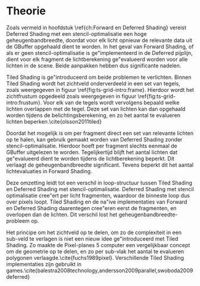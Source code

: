 # Theorie

Zoals vermeld in hoofdstuk \ref{ch:Forward en Deferred Shading} vereist Deferred
Shading met een stencil-optimalisatie een hoge geheugenbandbreedte, doordat voor
elk licht opnieuw de relevante data uit de GBuffer opgehaald dient te worden.
In het geval van Forward Shading, of als er geen stencil-optimalisatie is 
ge\"implementeerd in de Deferred pijplijn, dient voor elk fragment de 
lichtberekening ge\"evalueerd worden voor alle lichten in de scene. Beide 
aanpakken hebben dus significante nadelen.

Tiled Shading is ge\"introduceerd om beide problemen te verlichten. Binnen Tiled
Shading wordt het zichtveld onderverdeeld in een set van tegels, zoals 
weergegeven in figuur \ref{fig:ts-grid-intro:frame}. Hierdoor wordt het 
zichtfrustum opgedeeld zoals weergegeven in figuur \ref{fig:ts-grid-intro:frustum}.
Voor elk van de tegels wordt vervolgens bepaald welke lichten overlappen met de
tegel. Deze set van lichten kan dan opgehaald worden tijdens de 
belichtingsberekening, en zo het aantal te evalueren lichten beperken.\cite{olsson2011tiled}

Doordat het mogelijk is om per fragment direct een set van relevante lichten op
te halen, kan gebruik gemaakt worden van Deferred Shading zonder 
stencil-optimalisatie. Hierdoor hoeft per fragment slechts eenmaal de GBuffer
uitgelezen te worden. Tegelijkertijd blijft het aantal lichten dat ge\"evalueerd
dient te worden tijdens de lichtberekening beperkt. Dit verlaagt de 
geheugenbandbreedte significant. Tevens beperkt dit het aantal lichtevaluaties
in Forward Shading.

Deze omzetting leidt tot een verschil in loop-structuur tussen Tiled Shading en
Deferred Shading met stencil-optimalisatie. Deferred Shading met stencil 
optimalisatie cree\"ert per licht fragmenten, waardoor de binneste loop dus
over pixels loopt. Tiled Shading en de na\"ive implementaties van Forward en 
Deferred Shading daarentegen cree\"eren eerst de fragmenten, en overlopen
dan de lichten. Dit verschil lost het geheugenbandbreedte-probleem op.

Het principe om het zichtveld op te delen, om zo de complexiteit in een sub-veld
te verlagen is niet een nieuw idee ge\"introduceerd met Tiled Shading. Zo 
maakte de Pixel-planes 5 computer een vergelijkbaar concept om de geometrie op 
te delen, en zo per sub-vlak het aantal te evalueren polygonen verlaagde.\cite{fuchs1989pixel}.
Verschillende Tiled Shading implementaties zijn gebruikt in games.\cite{balestra2008technology,andersson2009parallel,swoboda2009deferred}

